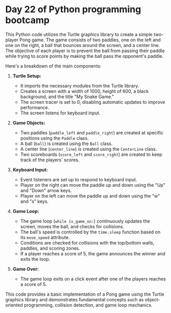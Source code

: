 # Day 22 of Python programming bootcamp

This Python code utilizes the Turtle graphics library to create a simple two-player Pong game. The game consists of two paddles, one on the left and one on the right, a ball that bounces around the screen, and a center line. The objective of each player is to prevent the ball from passing their paddle while trying to score points by making the ball pass the opponent's paddle.

Here's a breakdown of the main components:

1. **Turtle Setup:**
   - It imports the necessary modules from the Turtle library.
   - Creates a screen with a width of 1000, height of 600, a black background, and the title "My Snake Game."
   - The screen tracer is set to 0, disabling automatic updates to improve performance.
   - The screen listens for keyboard input.

2. **Game Objects:**
   - Two paddles (`paddle_left` and `paddle_right`) are created at specific positions using the `Paddle` class.
   - A ball (`ball`) is created using the `Ball` class.
   - A center line (`center_line`) is created using the `CenterLine` class.
   - Two scoreboards (`score_left` and `score_right`) are created to keep track of the players' scores.

3. **Keyboard Input:**
   - Event listeners are set up to respond to keyboard input.
   - Player on the right can move the paddle up and down using the "Up" and "Down" arrow keys.
   - Player on the left can move the paddle up and down using the "w" and "s" keys.

4. **Game Loop:**
   - The game loop (`while is_game_on:`) continuously updates the screen, moves the ball, and checks for collisions.
   - The ball's speed is controlled by the `time.sleep` function based on its `move_speed` attribute.
   - Conditions are checked for collisions with the top/bottom walls, paddles, and scoring zones.
   - If a player reaches a score of 5, the game announces the winner and exits the loop.

5. **Game Over:**
   - The game loop exits on a click event after one of the players reaches a score of 5.

This code provides a basic implementation of a Pong game using the Turtle graphics library and demonstrates fundamental concepts such as object-oriented programming, collision detection, and game loop mechanics.